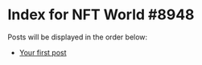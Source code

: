# Index for NFT World #8948
Posts will be displayed in the order below:

- [Your first post](./001-first.md)

